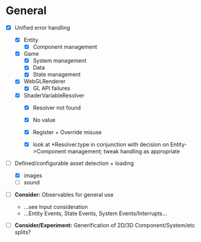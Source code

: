 # General

- [x] Unified error handling
    - [x] Entity
        - [x] Component management
    - [x] Game
        - [x] System management
        - [x] Data
        - [x] State management
    - [x] WebGLRenderer
        - [x] GL API failures
    - [x] ShaderVariableResolver
        - [x] Resolver not found
        - [x] No value
        - [x] Register + Override misuse
        - [x] look at *Resolver.type in conjunction with decision on Entity->Component management; tweak handling as appropriate
    

- [ ] Defined/configurable asset detection + loading
    - [x] images
    - [ ] sound

- [ ] **Consider:** Observables for general use
    - ...see Input consideration
    - ...Entity Events, State Events, System Events/Interrupts...


- [ ] **Consider/Experiment:** Generification of 2D/3D Component/System/etc splits?
